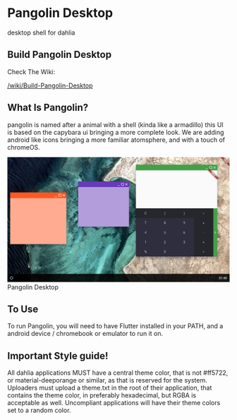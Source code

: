 # Pangolin Desktop

desktop shell for dahlia

## Build Pangolin Desktop

Check The Wiki:

[/wiki/Build-Pangolin-Desktop](https://github.com/dahlia-os/pangolin-desktop/wiki/Build-Pangolin-Desktop)

## What Is Pangolin?
pangolin is named after a animal with a shell (kinda like a armadillo) this UI is based on the capybara ui bringing a more complete look. We are adding android like icons bringing a more familiar atomsphere, and with a touch of chromeOS.

![Capybara UI Apk](https://github.com/dahlia-os/Icons/blob/master/CalCu-Dahlia.png)
Pangolin Desktop

## To Use

To run Pangolin, you will need to have Flutter installed in your PATH, and a android device / chromebook or emulator to run it on.

## Important Style guide!
All dahlia applications MUST have a central theme color, that is not #ff5722, or material-deeporange or similar, as that is reserved for the system. Uploaders must upload a theme.txt in the root of their application, that contains the theme color, in preferably hexadecimal, but RGBA is acceptable as well. Uncompliant applications will have their theme colors set to a random color.
